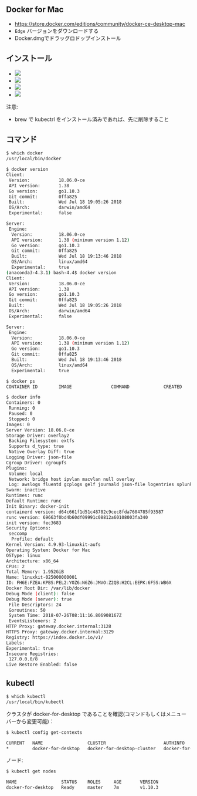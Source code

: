 ## Docker for Mac

- https://store.docker.com/editions/community/docker-ce-desktop-mac
- `Edge` バージョンをダウンロードする
- Docker.dmgでドラッグロドップインストール

## インストール

- ![](docker/docker-on-menubar.png)
- ![](docker/enable-kubernetes.0.png)
- ![](docker/enable-kubernetes.1.png)
- ![](docker/enable-kubernetes.2.png)

注意:

- brew で kubectrl をインストール済みであれば、先に削除すること

## コマンド

~~~bash 
$ which docker
/usr/local/bin/docker
~~~

~~~bash 
$ docker version
Client:
 Version:           18.06.0-ce
 API version:       1.38
 Go version:        go1.10.3
 Git commit:        0ffa825
 Built:             Wed Jul 18 19:05:26 2018
 OS/Arch:           darwin/amd64
 Experimental:      false

Server:
 Engine:
  Version:          18.06.0-ce
  API version:      1.38 (minimum version 1.12)
  Go version:       go1.10.3
  Git commit:       0ffa825
  Built:            Wed Jul 18 19:13:46 2018
  OS/Arch:          linux/amd64
  Experimental:     true
(anaconda3-4.3.1) bash-4.4$ docker version
Client:
 Version:           18.06.0-ce
 API version:       1.38
 Go version:        go1.10.3
 Git commit:        0ffa825
 Built:             Wed Jul 18 19:05:26 2018
 OS/Arch:           darwin/amd64
 Experimental:      false

Server:
 Engine:
  Version:          18.06.0-ce
  API version:      1.38 (minimum version 1.12)
  Go version:       go1.10.3
  Git commit:       0ffa825
  Built:            Wed Jul 18 19:13:46 2018
  OS/Arch:          linux/amd64
  Experimental:     true
~~~


~~~bash 
$ docker ps
CONTAINER ID        IMAGE               COMMAND             CREATED             STATUS              PORTS               NAMES
~~~

~~~bash 
$ docker info
Containers: 0
 Running: 0
 Paused: 0
 Stopped: 0
Images: 0
Server Version: 18.06.0-ce
Storage Driver: overlay2
 Backing Filesystem: extfs
 Supports d_type: true
 Native Overlay Diff: true
Logging Driver: json-file
Cgroup Driver: cgroupfs
Plugins:
 Volume: local
 Network: bridge host ipvlan macvlan null overlay
 Log: awslogs fluentd gcplogs gelf journald json-file logentries splunk syslog
Swarm: inactive
Runtimes: runc
Default Runtime: runc
Init Binary: docker-init
containerd version: d64c661f1d51c48782c9cec8fda7604785f93587
runc version: 69663f0bd4b60df09991c08812a60108003fa340
init version: fec3683
Security Options:
 seccomp
  Profile: default
Kernel Version: 4.9.93-linuxkit-aufs
Operating System: Docker for Mac
OSType: linux
Architecture: x86_64
CPUs: 2
Total Memory: 1.952GiB
Name: linuxkit-025000000001
ID: FH6E:FZEA:KPBS:PEL2:YOZ6:N6Z6:JMVO:Z2QB:H2CL:EEPK:6F5S:WB6X
Docker Root Dir: /var/lib/docker
Debug Mode (client): false
Debug Mode (server): true
 File Descriptors: 24
 Goroutines: 50
 System Time: 2018-07-26T08:11:16.806908167Z
 EventsListeners: 2
HTTP Proxy: gateway.docker.internal:3128
HTTPS Proxy: gateway.docker.internal:3129
Registry: https://index.docker.io/v1/
Labels:
Experimental: true
Insecure Registries:
 127.0.0.0/8
Live Restore Enabled: false
~~~

## kubectl 

~~~bash 
$ which kubectl
/usr/local/bin/kubectl
~~~

クラスタが docker-for-desktop であることを確認(コマンドもしくはメニューバーから変更可能)：

~~~bash 
$ kubectl config get-contexts

CURRENT   NAME                 CLUSTER                      AUTHINFO             NAMESPACE
*         docker-for-desktop   docker-for-desktop-cluster   docker-for-desktop
~~~

ノード:

~~~bash 
$ kubectl get nodes

NAME                 STATUS    ROLES     AGE       VERSION
docker-for-desktop   Ready     master    7m        v1.10.3
~~~
